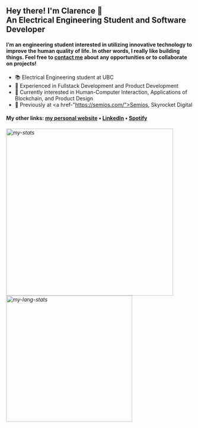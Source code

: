 <h2>Hey there! I'm Clarence 👋<br>An Electrical Engineering Student and Software Developer</h2>

<h4>I’m an engineering student interested in utilizing innovative technology to improve the human quality of life. In other words, I really like building things. Feel free to <a href="https://ad2969.com/contact">contact me</a> about any opportunities or to collaborate on projects!</h4>

- 📚 Electrical Engineering student at UBC
- 🔭 Experienced in Fullstack Development and Product Development
- 💬 Currently interested in Human-Computer Interaction, Applications of Blockchain, and Product Design
- 💼 Previously at <a href-"https://semios.com/">Semios</a>, Skyrocket Digital
<!-- - 🌱 Currently learning -->

<h4>My other links: <a href="https://ad2969.com">my personal website</a> • <a href="https://www.linkedin.com/in/clarence-adrian">LinkedIn</a> • <a href="https://open.spotify.com/user/21zjm64qokoaly5je5kostekq">Spotify</a></h4>
<h6>

<p>
<img width="450" align="center" src="https://github-readme-stats.vercel.app/api/?username=ad2969&count_private=true&show_icons=true&line_height=22" alt="my-stats" />
<img width="340" align="center" src="https://github-readme-stats.vercel.app/api/top-langs/?username=ad2969&count_private=true&show_icons=true&layout=compact&line_height=27" alt="my-lang-stats" />
</p>
